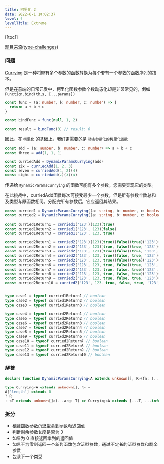 ```yaml
---
title: 柯里化 2
date: 2022-6-1 18:02:37
level: 4
levelTitle: Extreme
---
```


[[toc]]

[题目来源(type-challenges)](https://github.com/FuBaooo/type-challenges/blob/master/questions/462-extreme-currying-2/README.zh-CN.md)

### 问题

[Currying](https://en.wikipedia.org/wiki/Currying) 是一种将带有多个参数的函数转换为每个带有一个参数的函数序列的技术。

但是在前端的日常开发中，柯里化函数参数个数动态化却是非常常见的，例如 `Function.bind(this, [...params])`

```typescript
const func = (a: number, b: number, c: number) => {
  return a + b + c
}

const bindFunc = func(null, 1, 2)

const result = bindFunc(3) // result: 6
```

因此，在 `柯里化` 的基础上，我们更需要的是 `动态参数化的柯里化函数`

```typescript
const add = (a: number, b: number, c: number) => a + b + c
const three = add(1, 1, 1)

const curriedAdd = DynamicParamsCurrying(add)
const six = curriedAdd(1, 2, 3)
const seven = curriedAdd(1, 2)(4)
const eight = curriedAdd(2)(3)(4)
```

传递给 `DynamicParamsCurrying` 的函数可能有多个参数，您需要实现它的类型。

在此挑战中，curriedAdd函数每次可接受最少一个参数，但是所有参数个数总和及类型与原函数相同。分配完所有参数后，它应返回其结果。

```typescript
const curried1 = DynamicParamsCurrying((a: string, b: number, c: boolean) => true)
const curried2 = DynamicParamsCurrying((a: string, b: number, c: boolean, d: boolean, e: boolean, f: string, g: boolean) => true)
 
const curried1Return1 = curried1('123')(123)(true)
const curried1Return2 = curried1('123', 123)(false)
const curried1Return3 = curried1('123', 123, true)

const curried2Return1 = curried2('123')(123)(true)(false)(true)('123')(false)
const curried2Return2 = curried2('123', 123)(true, false)(true, '123')(false)
const curried2Return3 = curried2('123', 123)(true)(false)(true, '123', false)
const curried2Return4 = curried2('123', 123, true)(false, true, '123')(false)
const curried2Return5 = curried2('123', 123, true)(false)(true)('123')(false)
const curried2Return6 = curried2('123', 123, true, false)(true, '123', false)
const curried2Return7 = curried2('123', 123, true, false, true)('123', false)
const curried2Return8 = curried2('123', 123, true, false, true)('123')(false)
const curried2Return9 = curried2('123', 123, true, false, true, '123')(false)
const curried2Return10 = curried2('123', 123, true, false, true, '123', false)


type case1 = typeof curried1Return1 // boolean
type case2 = typeof curried1Return2 // boolean
type case3 = typeof curried1Return3 // boolean

type case4 = typeof curried2Return1 // boolean
type case5 = typeof curried2Return2 // boolean
type case6 = typeof curried2Return3 // boolean
type case7 = typeof curried2Return4 // boolean
type case8 = typeof curried2Return5 // boolean
type case9 = typeof curried2Return6 // boolean
type case10 = typeof curried2Return7 // boolean
type case11 = typeof curried2Return8 // boolean
type case12 = typeof curried2Return9 // boolean
type case13 = typeof curried2Return10 // boolean
```

### 解答

```typescript
declare function DynamicParamsCurrying<A extends unknown[], R>(fn: (...args: A) => R): Currying<A, R>

type Currying<A extends unknown[], R> = 
A['length'] extends 0
? R
: <T extends unknown[]>(...arg: T) => Currying<A extends [...T, ...infer Rest] ? Rest : never, R>
```

### 拆分
- 根据函数参数的泛型拿到参数和返回值
- 判断剩余参数长度是否为 0
- 如果为 0 直接返回拿到的返回值
- 如果不为零则返回一个新的函数包含泛型参数，通过不定长的泛型参数和剩余参数
- 包装下一个类型

